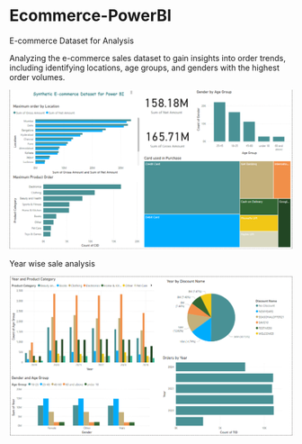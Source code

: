 # Ecommerce-PowerBI

E-commerce Dataset for Analysis

Analyzing the e-commerce sales dataset to gain insights into order trends, including identifying locations, age groups, and genders with the highest order volumes.

![Alt text](Page1.png)


Year wise sale analysis

![Alt text](page2.png)
